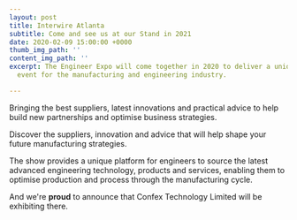 ```yaml
---
layout: post
title: Interwire Atlanta
subtitle: Come and see us at our Stand in 2021
date: 2020-02-09 15:00:00 +0000
thumb_img_path: ''
content_img_path: ''
excerpt: The Engineer Expo will come together in 2020 to deliver a unique and relevant
  event for the manufacturing and engineering industry.

---
```

Bringing the best suppliers, latest innovations and practical advice to help build new partnerships and optimise business strategies.

Discover the suppliers, innovation and advice that will help shape your future manufacturing strategies.

The show provides a unique platform for engineers to source the latest advanced engineering technology, products and services, enabling them to optimise production and process through the manufacturing cycle.

And we're **proud** to announce that Confex Technology Limited will be exhibiting there.